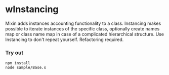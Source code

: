# wInstancing

Mixin adds instances accounting functionality to a class. Instancing makes possible to iterate instances of the specific class, optionally create names map or class name map in case of a complicated hierarchical structure. Use Instancing to don't repeat yourself. Refactoring required.

### Try out
```
npm install
node sample/Base.s
```




































